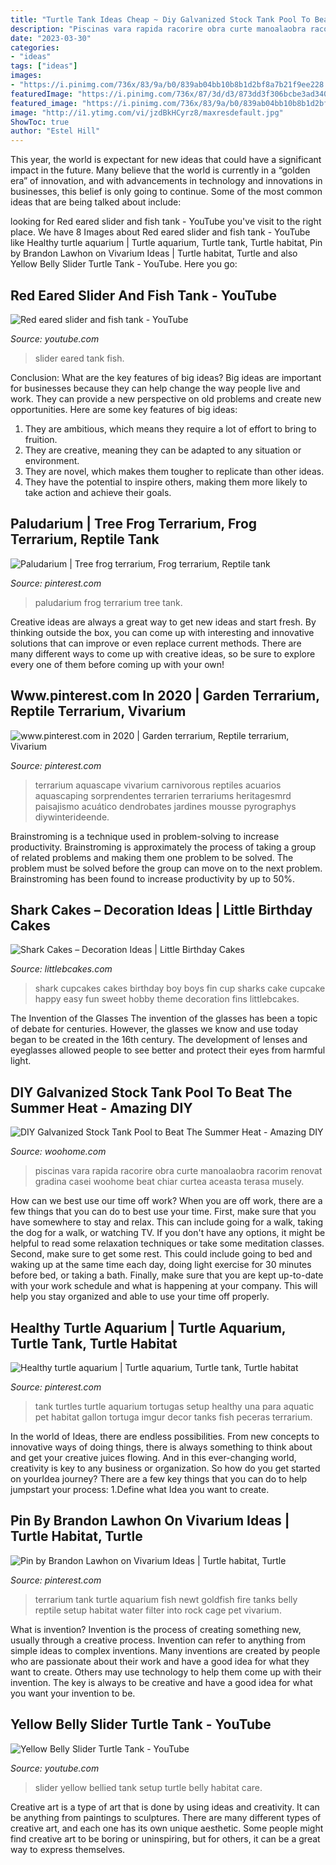 ```yaml
---
title: "Turtle Tank Ideas Cheap ~ Diy Galvanized Stock Tank Pool To Beat The Summer Heat"
description: "Piscinas vara rapida racorire obra curte manoalaobra racorim renovat gradina casei woohome beat chiar curtea aceasta terasa musely"
date: "2023-03-30"
categories:
- "ideas"
tags: ["ideas"]
images:
- "https://i.pinimg.com/736x/83/9a/b0/839ab04bb10b8b1d2bf8a7b21f9ee228.jpg"
featuredImage: "https://i.pinimg.com/736x/87/3d/d3/873dd3f306bcbe3ad34036a8b7e2ce21--reptile-tanks-turtle-habitat.jpg"
featured_image: "https://i.pinimg.com/736x/83/9a/b0/839ab04bb10b8b1d2bf8a7b21f9ee228.jpg"
image: "http://i1.ytimg.com/vi/jzdBkHCyrz8/maxresdefault.jpg"
ShowToc: true
author: "Estel Hill"
---
```



This year, the world is expectant for new ideas that could have a significant impact in the future. Many believe that the world is currently in a “golden era” of innovation, and with advancements in technology and innovations in businesses, this belief is only going to continue. Some of the most common ideas that are being talked about include: 

	

		
looking for Red eared slider and fish tank - YouTube you've visit to the right place. We have 8 Images about Red eared slider and fish tank - YouTube like Healthy turtle aquarium | Turtle aquarium, Turtle tank, Turtle habitat, Pin by Brandon Lawhon on Vivarium Ideas | Turtle habitat, Turtle and also Yellow Belly Slider Turtle Tank - YouTube. Here you go:
		
    
## Red Eared Slider And Fish Tank - YouTube

<img loading=lazy src="https://i.ytimg.com/vi/DDR4ZlKCaTc/maxresdefault.jpg" onerror="this.onerror=null;this.src='https://tse3.mm.bing.net/th?id=OIP.S1kZgKICew8_5-Wb7nWIJgHaEK&amp;pid=15.1';" alt="Red eared slider and fish tank - YouTube">

_Source: youtube.com_

>slider eared tank fish. 

	

Conclusion: What are the key features of big ideas?
Big ideas are important for businesses because they can help change the way people live and work. They can provide a new perspective on old problems and create new opportunities. Here are some key features of big ideas: 
1. They are ambitious, which means they require a lot of effort to bring to fruition. 
2. They are creative, meaning they can be adapted to any situation or environment. 
3. They are novel, which makes them tougher to replicate than other ideas. 
4. They have the potential to inspire others, making them more likely to take action and achieve their goals.

    
## Paludarium | Tree Frog Terrarium, Frog Terrarium, Reptile Tank

<img loading=lazy src="https://i.pinimg.com/736x/03/e3/36/03e3361133f720395e662f39120cee96--paludarium-terrarium.jpg" onerror="this.onerror=null;this.src='https://tse4.mm.bing.net/th?id=OIP.RmMHKyuLWmOl2zpBUzF8ZQHaJ3&amp;pid=15.1';" alt="Paludarium | Tree frog terrarium, Frog terrarium, Reptile tank">

_Source: pinterest.com_

>paludarium frog terrarium tree tank. 

	

Creative ideas are always a great way to get new ideas and start fresh. By thinking outside the box, you can come up with interesting and innovative solutions that can improve or even replace current methods. There are many different ways to come up with creative ideas, so be sure to explore every one of them before coming up with your own!

    
## Www.pinterest.com In 2020 | Garden Terrarium, Reptile Terrarium, Vivarium

<img loading=lazy src="https://i.pinimg.com/736x/83/9a/b0/839ab04bb10b8b1d2bf8a7b21f9ee228.jpg" onerror="this.onerror=null;this.src='https://tse1.mm.bing.net/th?id=OIP.zzrPqoVQvBBKd3oTJWnvEQHaJ4&amp;pid=15.1';" alt="www.pinterest.com in 2020 | Garden terrarium, Reptile terrarium, Vivarium">

_Source: pinterest.com_

>terrarium aquascape vivarium carnivorous reptiles acuarios aquascaping sorprendentes terrarien terrariums heritagesmrd paisajismo acuático dendrobates jardines mousse pyrographys diywinterideende. 

	

Brainstroming is a technique used in problem-solving to increase productivity. Brainstroming is approximately the process of taking a group of related problems and making them one problem to be solved. The problem must be solved before the group can move on to the next problem. Brainstroming has been found to increase productivity by up to 50%.

    
## Shark Cakes – Decoration Ideas | Little Birthday Cakes

<img loading=lazy src="http://www.littlebcakes.com/wp-content/uploads/2013/08/Shark-Cup-Cakes.jpg" onerror="this.onerror=null;this.src='https://tse3.mm.bing.net/th?id=OIP.cnSMqW95RVm3298N_xr7GQHaFj&amp;pid=15.1';" alt="Shark Cakes – Decoration Ideas | Little Birthday Cakes">

_Source: littlebcakes.com_

>shark cupcakes cakes birthday boy boys fin cup sharks cake cupcake happy easy fun sweet hobby theme decoration fins littlebcakes. 

	

The Invention of the Glasses
The invention of the glasses has been a topic of debate for centuries. However, the glasses we know and use today began to be created in the 16th century. The development of lenses and eyeglasses allowed people to see better and protect their eyes from harmful light.

    
## DIY Galvanized Stock Tank Pool To Beat The Summer Heat - Amazing DIY

<img loading=lazy src="https://www.woohome.com/wp-content/uploads/2016/06/galvanized-stock-tank-pool-ideas-woohome-3_0.jpg" onerror="this.onerror=null;this.src='https://tse4.mm.bing.net/th?id=OIP.rPObaOGChCdPeyK3JY7IjwHaR2&amp;pid=15.1';" alt="DIY Galvanized Stock Tank Pool to Beat The Summer Heat - Amazing DIY">

_Source: woohome.com_

>piscinas vara rapida racorire obra curte manoalaobra racorim renovat gradina casei woohome beat chiar curtea aceasta terasa musely. 

	

How can we best use our time off work?
When you are off work, there are a few things that you can do to best use your time. First, make sure that you have somewhere to stay and relax. This can include going for a walk, taking the dog for a walk, or watching TV. If you don't have any options, it might be helpful to read some relaxation techniques or take some meditation classes. Second, make sure to get some rest. This could include going to bed and waking up at the same time each day, doing light exercise for 30 minutes before bed, or taking a bath. Finally, make sure that you are kept up-to-date with your work schedule and what is happening at your company. This will help you stay organized and able to use your time off properly.

    
## Healthy Turtle Aquarium | Turtle Aquarium, Turtle Tank, Turtle Habitat

<img loading=lazy src="https://i.pinimg.com/736x/c5/e0/43/c5e043ce73ba0e6283101be6965b7e1a.jpg" onerror="this.onerror=null;this.src='https://tse4.mm.bing.net/th?id=OIP.VaO60btwq4F7z_DPsyTXCAHaFj&amp;pid=15.1';" alt="Healthy turtle aquarium | Turtle aquarium, Turtle tank, Turtle habitat">

_Source: pinterest.com_

>tank turtles turtle aquarium tortugas setup healthy una para aquatic pet habitat gallon tortuga imgur decor tanks fish peceras terrarium. 

	

In the world of Ideas, there are endless possibilities. From new concepts to innovative ways of doing things, there is always something to think about and get your creative juices flowing. And in this ever-changing world, creativity is key to any business or organization. So how do you get started on yourIdea journey? There are a few key things that you can do to help jumpstart your process: 1.Define what Idea you want to create.

    
## Pin By Brandon Lawhon On Vivarium Ideas | Turtle Habitat, Turtle

<img loading=lazy src="https://i.pinimg.com/736x/87/3d/d3/873dd3f306bcbe3ad34036a8b7e2ce21--reptile-tanks-turtle-habitat.jpg" onerror="this.onerror=null;this.src='https://tse2.mm.bing.net/th?id=OIP.qTS2lSJ-5GJ0DR1znYgAJwHaFj&amp;pid=15.1';" alt="Pin by Brandon Lawhon on Vivarium Ideas | Turtle habitat, Turtle">

_Source: pinterest.com_

>terrarium tank turtle aquarium fish newt goldfish fire tanks belly reptile setup habitat water filter into rock cage pet vivarium. 

	

What is invention?
Invention is the process of creating something new, usually through a creative process. Invention can refer to anything from simple ideas to complex inventions. Many inventions are created by people who are passionate about their work and have a good idea for what they want to create. Others may use technology to help them come up with their invention. The key is always to be creative and have a good idea for what you want your invention to be.

    
## Yellow Belly Slider Turtle Tank - YouTube

<img loading=lazy src="http://i1.ytimg.com/vi/jzdBkHCyrz8/maxresdefault.jpg" onerror="this.onerror=null;this.src='https://tse2.mm.bing.net/th?id=OIP.H_wY3BUT1pqTCSBHOgMAfgHaEK&amp;pid=15.1';" alt="Yellow Belly Slider Turtle Tank - YouTube">

_Source: youtube.com_

>slider yellow bellied tank setup turtle belly habitat care. 

	

Creative art is a type of art that is done by using ideas and creativity. It can be anything from paintings to sculptures. There are many different types of creative art, and each one has its own unique aesthetic. Some people might find creative art to be boring or uninspiring, but for others, it can be a great way to express themselves.

